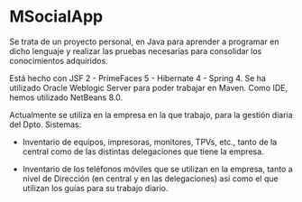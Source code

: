 # MSocialApp
Se trata de un proyecto personal, en Java para aprender a programar en dicho lenguaje y realizar las pruebas necesarias para consolidar los conocimientos adquiridos.

Está hecho con JSF 2 - PrimeFaces 5 - Hibernate 4 - Spring 4. Se ha utilizado Oracle Weblogic Server para poder trabajar en Maven. Como IDE, hemos utilizado NetBeans 8.0.

Actualmente se utiliza en la empresa en la que trabajo, para la gestión diaria del Dpto. Sistemas:

  * Inventario de equipos, impresoras, monitores, TPVs, etc., tanto de la central como de las distintas delegaciones que tiene la empresa.

  * Inventario de los teléfonos móviles que se utilizan en la empresa, tanto a nivel de Dirección (en central y en las delegaciones) así como el que utilizan los guías para su trabajo diario.
  
  
